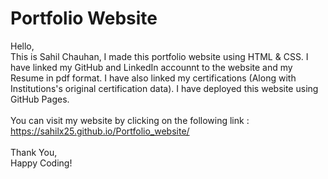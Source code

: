 # Portfolio Website
Hello,<br>
This is Sahil Chauhan, I made this portfolio website using HTML & CSS.
I have linked my GitHub and LinkedIn accounnt to the website and my Resume in pdf format.
I have also linked my certifications (Along with Institutions's original certification data).
I have deployed this website using GitHub Pages.<br><br>
You can visit my website by clicking on the following link :<br>
https://sahilx25.github.io/Portfolio_website/<br><br>
Thank You,<br>
Happy Coding!<br><br>
